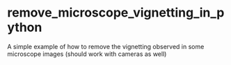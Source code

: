 # remove_microscope_vignetting_in_python
A simple example of how to remove the vignetting observed in some microscope images (should work with cameras as well)
